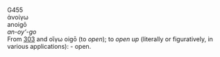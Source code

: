 <body>
  <p>G455<br>  ἀνοίγω  <br> anoigō  <br><i>an-oy‘-go </i><br>From <a href="g0303.htm">303</a> and   οἴγω    oigō   (to <i>open</i>); to <i>open</i> <i>up</i> (literally or figuratively, in various applications): - open.<br></p>
 </body>